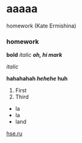 # aaaaa
homework (Kate Ermishina)
### homework

**bold**
*italic*
***oh, hi mark***

_italic_

**hahahahah *hehehe* huh**

1. First
2. Third

+ la
+ la
+ land

[hse.ru](https://www.hse.ru/)
